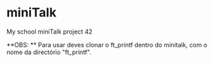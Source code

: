 # miniTalk
My school miniTalk project 42

**OBS: **
Para usar deves clonar o ft_printf dentro do minitalk, com o nome da directório "ft_printf".
